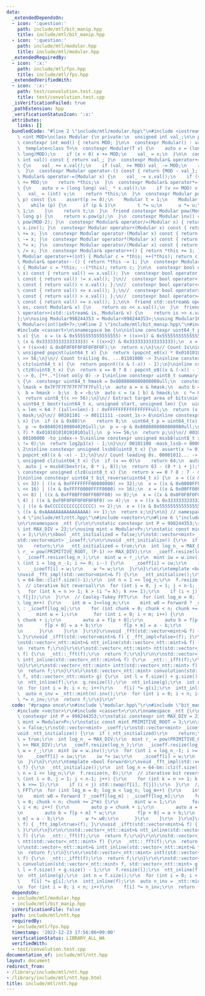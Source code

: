 ```yaml
---
data:
  _extendedDependsOn:
  - icon: ':question:'
    path: include/mtl/bit_manip.hpp
    title: include/mtl/bit_manip.hpp
  - icon: ':question:'
    path: include/mtl/modular.hpp
    title: include/mtl/modular.hpp
  _extendedRequiredBy:
  - icon: ':x:'
    path: include/mtl/fps.hpp
    title: include/mtl/fps.hpp
  _extendedVerifiedWith:
  - icon: ':x:'
    path: test/convolution.test.cpp
    title: test/convolution.test.cpp
  _isVerificationFailed: true
  _pathExtension: hpp
  _verificationStatusIcon: ':x:'
  attributes:
    links: []
  bundledCode: "#line 2 \"include/mtl/modular.hpp\"\n#include <iostream>\n\ntemplate\
    \ <int MOD>\nclass Modular {\n private:\n  unsigned int val_;\n\n public:\n  static\
    \ constexpr int mod() { return MOD; }\n\n  constexpr Modular() : val_(0) {}\n\
    \  template<class T>\n  constexpr Modular(T v) {\n    auto x = (long long)(v%(long\
    \ long)MOD);\n    if (x < 0) x += MOD;\n    val_ = x;\n  }\n\n  constexpr unsigned\
    \ int val() const { return val_; }\n  constexpr Modular& operator+=(Modular x)\
    \ {\n    val_ += x.val();\n    if (val_ >= MOD) val_ -= MOD;\n    return *this;\n\
    \  }\n  constexpr Modular operator-() const { return {MOD - val_}; }\n  constexpr\
    \ Modular& operator-=(Modular x) {\n    val_ -= x.val();\n    if (val_ < 0) val_\
    \ += MOD;\n    return *this;\n  }\n  constexpr Modular& operator*=(Modular x)\
    \ {\n    auto v = (long long) val_ * x.val();\n    if (v >= MOD) v %= MOD;\n \
    \   val_ = (int) v;\n    return *this;\n  }\n  constexpr Modular pow(long long\
    \ p) const {\n    assert(p >= 0);\n    Modular t = 1;\n    Modular u = *this;\n\
    \    while (p) {\n      if (p & 1)\n        t *= u;\n      u *= u;\n      p >>=\
    \ 1;\n    }\n    return t;\n  }\n  friend constexpr Modular pow(Modular x, long\
    \ long p) {\n    return x.pow(p);\n  }\n  constexpr Modular inv() const { return\
    \ pow(MOD-2); }\n  constexpr Modular& operator/=(Modular x) { return *this *=\
    \ x.inv(); }\n  constexpr Modular operator+(Modular x) const { return Modular(*this)\
    \ += x; }\n  constexpr Modular operator-(Modular x) const { return Modular(*this)\
    \ -= x; }\n  constexpr Modular operator*(Modular x) const { return Modular(*this)\
    \ *= x; }\n  constexpr Modular operator/(Modular x) const { return Modular(*this)\
    \ /= x; }\n  constexpr Modular& operator++() { return *this += 1; }\n  constexpr\
    \ Modular operator++(int) { Modular c = *this; ++(*this); return c; }\n  constexpr\
    \ Modular& operator--() { return *this -= 1; }\n  constexpr Modular operator--(int)\
    \ { Modular c = *this; --(*this); return c; }\n\n  constexpr bool operator==(Modular\
    \ x) const { return val() == x.val(); }\n  constexpr bool operator!=(Modular x)\
    \ const { return val() != x.val(); }\n//  constexpr bool operator<(Modular x)\
    \ const { return val() < x.val(); };\n//  constexpr bool operator<=(Modular x)\
    \ const { return val() <= x.val(); };\n//  constexpr bool operator>(Modular x)\
    \ const { return val() > x.val(); };\n//  constexpr bool operator>=(Modular x)\
    \ const { return val() >= x.val(); };\n\n  friend std::ostream& operator<<(std::ostream&\
    \ os, const Modular& x) {\n    return os << x.val();\n  }\n  friend std::istream&\
    \ operator>>(std::istream& is, Modular& x) {\n    return is >> x.val_;\n  }\n\n\
    };\n\nusing Modular998244353 = Modular<998244353>;\nusing Modular1000000007 =\
    \ Modular<(int)1e9+7>;\n#line 2 \"include/mtl/bit_manip.hpp\"\n#include <cstdint>\n\
    #include <cassert>\n\nnamespace bm {\n\ninline constexpr uint64_t popcnt_e8(uint64_t\
    \ x) {\n  x = (x & 0x5555555555555555) + ((x>>1) & 0x5555555555555555);\n  x =\
    \ (x & 0x3333333333333333) + ((x>>2) & 0x3333333333333333);\n  x = (x & 0x0F0F0F0F0F0F0F0F)\
    \ + ((x>>4) & 0x0F0F0F0F0F0F0F0F);\n  return x;\n}\n// Count 1s\ninline constexpr\
    \ unsigned popcnt(uint64_t x) {\n  return (popcnt_e8(x) * 0x0101010101010101)\
    \ >> 56;\n}\n// Count trailing 0s. ...01101000 -> 3\ninline constexpr unsigned\
    \ ctz(uint64_t x) {\n  return popcnt((x & (-x)) - 1);\n}\ninline constexpr unsigned\
    \ ctz8(uint8_t x) {\n  return x == 0 ? 8 : popcnt_e8((x & (-x)) - 1);\n}\n// [00..0](8bit)\
    \ -> 0, [**..*](not only 0) -> 1\ninline constexpr uint8_t summary(uint64_t x)\
    \ {\n  constexpr uint64_t hmask = 0x8080808080808080ull;\n  constexpr uint64_t\
    \ lmask = 0x7F7F7F7F7F7F7F7Full;\n  auto a = x & hmask;\n  auto b = x & lmask;\n\
    \  b = hmask - b;\n  b = ~b;\n  auto c = (a | b) & hmask;\n  c *= 0x0002040810204081ull;\n\
    \  return uint8_t(c >> 56);\n}\n// Extract target area of bits\ninline constexpr\
    \ uint64_t bextr(uint64_t x, unsigned start, unsigned len) {\n  uint64_t mask\
    \ = len < 64 ? (1ull<<len)-1 : 0xFFFFFFFFFFFFFFFFull;\n  return (x >> start) &\
    \ mask;\n}\n// 00101101 -> 00111111 -count_1s-> 6\ninline constexpr unsigned log2p1(uint8_t\
    \ x) {\n  if (x & 0x80)\n    return 8;\n  uint64_t p = uint64_t(x) * 0x0101010101010101ull;\n\
    \  p -= 0x8040201008040201ull;\n  p = ~p & 0x8080808080808080ull;\n  p = (p >>\
    \ 7) * 0x0101010101010101ull;\n  p >>= 56;\n  return p;\n}\n// 00101100 -mask_mssb->\
    \ 00100000 -to_index-> 5\ninline constexpr unsigned mssb8(uint8_t x) {\n  assert(x\
    \ != 0);\n  return log2p1(x) - 1;\n}\n// 00101100 -mask_lssb-> 00000100 -to_index->\
    \ 2\ninline constexpr unsigned lssb8(uint8_t x) {\n  assert(x != 0);\n  return\
    \ popcnt_e8((x & -x) - 1);\n}\n// Count leading 0s. 00001011... -> 4\ninline constexpr\
    \ unsigned clz(uint64_t x) {\n  if (x == 0)\n    return 64;\n  auto i = mssb8(summary(x));\n\
    \  auto j = mssb8(bextr(x, 8 * i, 8));\n  return 63 - (8 * i + j);\n}\ninline\
    \ constexpr unsigned clz8(uint8_t x) {\n  return x == 0 ? 8 : 7 - mssb8(x);\n\
    }\ninline constexpr uint64_t bit_reverse(uint64_t x) {\n  x = ((x & 0x00000000FFFFFFFF)\
    \ << 32) | ((x & 0xFFFFFFFF00000000) >> 32);\n  x = ((x & 0x0000FFFF0000FFFF)\
    \ << 16) | ((x & 0xFFFF0000FFFF0000) >> 16);\n  x = ((x & 0x00FF00FF00FF00FF)\
    \ << 8) | ((x & 0xFF00FF00FF00FF00) >> 8);\n  x = ((x & 0x0F0F0F0F0F0F0F0F) <<\
    \ 4) | ((x & 0xF0F0F0F0F0F0F0F0) >> 4);\n  x = ((x & 0x3333333333333333) << 2)\
    \ | ((x & 0xCCCCCCCCCCCCCCCC) >> 2);\n  x = ((x & 0x5555555555555555) << 1) |\
    \ ((x & 0xAAAAAAAAAAAAAAAA) >> 1);\n  return x;\n}\n\n} // namespace bm\n#line\
    \ 4 \"include/mtl/ntt.hpp\"\n#include <vector>\r\n#line 6 \"include/mtl/ntt.hpp\"\
    \n\r\nnamespace _ntt {\r\n\r\nstatic constexpr int P = 998244353;\r\nstatic constexpr\
    \ int MAX_DIV = 23;\r\nusing mint = Modular<P>;\r\nstatic const mint PRIMITIVE_ROOT\
    \ = 3;\r\n\r\nbool _ntt_initialized = false;\r\nstd::vector<mint> _coeff;\r\n\
    std::vector<mint> _icoeff;\r\n\r\nvoid _ntt_initialize() {\r\n  if (_ntt_initialized)\r\
    \n    return;\r\n  _ntt_initialized = true;\r\n  int log_n_ = MAX_DIV;\r\n  mint\
    \ r_ = pow(PRIMITIVE_ROOT, (P-1) >> MAX_DIV);\r\n  _coeff.resize(log_n_);\r\n\
    \  _icoeff.resize(log_n_);\r\n  mint w = r_;\r\n  mint iw = w.inv();\r\n  for\
    \ (int i = log_n_-1; i >= 0; i--) {\r\n    _coeff[i] = iw;\r\n    iw *= iw;\r\n\
    \    _icoeff[i] = w;\r\n    w *= w;\r\n  }\r\n}\r\n\r\ntemplate <bool Forward>\r\
    \nvoid _fft_impl(std::vector<mint>& f) {\r\n  _ntt_initialize();\r\n  int log_n\
    \ = 64-bm::clz(f.size()-1);\r\n  int n = 1 << log_n;\r\n  f.resize(n, 0);\r\n\
    \  // iterative bit reversal\r\n  for (int i = 0, j = 1; j < n-1; j++) {\r\n \
    \   for (int k = n >> 1; k > (i ^= k); k >>= 1);\r\n    if (i < j) std::swap(f[i],\
    \ f[j]);\r\n  }\r\n  // Cooley-Tukey FFT\r\n  for (int log_m = 0; log_m < log_n;\
    \ log_m++) {\r\n    int m = 1<<log_m;\r\n    mint w0 = Forward ? _coeff[log_m]\
    \ : _icoeff[log_m];\r\n    for (int chunk = 0; chunk < n; chunk += 2*m) {\r\n\
    \      mint w = 1;\r\n      for (int i = 0; i < m; i++) {\r\n        auto p =\
    \ chunk + i;\r\n        auto a = f[p + 0];\r\n        auto b = f[p + m] * w;\r\
    \n        f[p + 0] = a + b;\r\n        f[p + m] = a - b;\r\n        w *= w0;\r\
    \n      }\r\n    }\r\n  }\r\n}\r\nvoid _fft(std::vector<mint>& f) { _fft_impl<true>(f);\
    \ }\r\nvoid _ifft(std::vector<mint>& f) { _fft_impl<false>(f); }\r\n\r\n}\r\n\r\
    \nstd::vector<_ntt::mint>& ntt_inline(std::vector<_ntt::mint>& f) {\r\n  _ntt::_fft(f);\r\
    \n  return f;\r\n}\r\n\r\nstd::vector<_ntt::mint> ntt(std::vector<_ntt::mint>\
    \ f) {\r\n  _ntt::_fft(f);\r\n  return f;\r\n}\r\n\r\nstd::vector<_ntt::mint>&\
    \ intt_inline(std::vector<_ntt::mint>& f) {\r\n  _ntt::_ifft(f);\r\n  return f;\r\
    \n}\r\n\r\nstd::vector<_ntt::mint> intt(std::vector<_ntt::mint> f) {\r\n  _ntt::_ifft(f);\r\
    \n  return f;\r\n}\r\n\r\nstd::vector<_ntt::mint> convolution(std::vector<_ntt::mint>\
    \ f, std::vector<_ntt::mint> g) {\r\n  int l = f.size() + g.size() - 1;\r\n  f.resize(l);\r\
    \n  ntt_inline(f);\r\n  g.resize(l);\r\n  ntt_inline(g);\r\n  int n = f.size();\r\
    \n  for (int i = 0; i < n; i++)\r\n    f[i] *= g[i];\r\n  intt_inline(f);\r\n\
    \  auto n_inv = _ntt::mint(n).inv();\r\n  for (int i = 0; i < n; i++)\r\n    f[i]\
    \ *= n_inv;\r\n  return f;\r\n}\r\n"
  code: "#pragma once\r\n#include \"modular.hpp\"\r\n#include \"bit_manip.hpp\"\r\n\
    #include <vector>\r\n#include <cassert>\r\n\r\nnamespace _ntt {\r\n\r\nstatic\
    \ constexpr int P = 998244353;\r\nstatic constexpr int MAX_DIV = 23;\r\nusing\
    \ mint = Modular<P>;\r\nstatic const mint PRIMITIVE_ROOT = 3;\r\n\r\nbool _ntt_initialized\
    \ = false;\r\nstd::vector<mint> _coeff;\r\nstd::vector<mint> _icoeff;\r\n\r\n\
    void _ntt_initialize() {\r\n  if (_ntt_initialized)\r\n    return;\r\n  _ntt_initialized\
    \ = true;\r\n  int log_n_ = MAX_DIV;\r\n  mint r_ = pow(PRIMITIVE_ROOT, (P-1)\
    \ >> MAX_DIV);\r\n  _coeff.resize(log_n_);\r\n  _icoeff.resize(log_n_);\r\n  mint\
    \ w = r_;\r\n  mint iw = w.inv();\r\n  for (int i = log_n_-1; i >= 0; i--) {\r\
    \n    _coeff[i] = iw;\r\n    iw *= iw;\r\n    _icoeff[i] = w;\r\n    w *= w;\r\
    \n  }\r\n}\r\n\r\ntemplate <bool Forward>\r\nvoid _fft_impl(std::vector<mint>&\
    \ f) {\r\n  _ntt_initialize();\r\n  int log_n = 64-bm::clz(f.size()-1);\r\n  int\
    \ n = 1 << log_n;\r\n  f.resize(n, 0);\r\n  // iterative bit reversal\r\n  for\
    \ (int i = 0, j = 1; j < n-1; j++) {\r\n    for (int k = n >> 1; k > (i ^= k);\
    \ k >>= 1);\r\n    if (i < j) std::swap(f[i], f[j]);\r\n  }\r\n  // Cooley-Tukey\
    \ FFT\r\n  for (int log_m = 0; log_m < log_n; log_m++) {\r\n    int m = 1<<log_m;\r\
    \n    mint w0 = Forward ? _coeff[log_m] : _icoeff[log_m];\r\n    for (int chunk\
    \ = 0; chunk < n; chunk += 2*m) {\r\n      mint w = 1;\r\n      for (int i = 0;\
    \ i < m; i++) {\r\n        auto p = chunk + i;\r\n        auto a = f[p + 0];\r\
    \n        auto b = f[p + m] * w;\r\n        f[p + 0] = a + b;\r\n        f[p +\
    \ m] = a - b;\r\n        w *= w0;\r\n      }\r\n    }\r\n  }\r\n}\r\nvoid _fft(std::vector<mint>&\
    \ f) { _fft_impl<true>(f); }\r\nvoid _ifft(std::vector<mint>& f) { _fft_impl<false>(f);\
    \ }\r\n\r\n}\r\n\r\nstd::vector<_ntt::mint>& ntt_inline(std::vector<_ntt::mint>&\
    \ f) {\r\n  _ntt::_fft(f);\r\n  return f;\r\n}\r\n\r\nstd::vector<_ntt::mint>\
    \ ntt(std::vector<_ntt::mint> f) {\r\n  _ntt::_fft(f);\r\n  return f;\r\n}\r\n\
    \r\nstd::vector<_ntt::mint>& intt_inline(std::vector<_ntt::mint>& f) {\r\n  _ntt::_ifft(f);\r\
    \n  return f;\r\n}\r\n\r\nstd::vector<_ntt::mint> intt(std::vector<_ntt::mint>\
    \ f) {\r\n  _ntt::_ifft(f);\r\n  return f;\r\n}\r\n\r\nstd::vector<_ntt::mint>\
    \ convolution(std::vector<_ntt::mint> f, std::vector<_ntt::mint> g) {\r\n  int\
    \ l = f.size() + g.size() - 1;\r\n  f.resize(l);\r\n  ntt_inline(f);\r\n  g.resize(l);\r\
    \n  ntt_inline(g);\r\n  int n = f.size();\r\n  for (int i = 0; i < n; i++)\r\n\
    \    f[i] *= g[i];\r\n  intt_inline(f);\r\n  auto n_inv = _ntt::mint(n).inv();\r\
    \n  for (int i = 0; i < n; i++)\r\n    f[i] *= n_inv;\r\n  return f;\r\n}\r\n"
  dependsOn:
  - include/mtl/modular.hpp
  - include/mtl/bit_manip.hpp
  isVerificationFile: false
  path: include/mtl/ntt.hpp
  requiredBy:
  - include/mtl/fps.hpp
  timestamp: '2022-12-23 17:56:06+09:00'
  verificationStatus: LIBRARY_ALL_WA
  verifiedWith:
  - test/convolution.test.cpp
documentation_of: include/mtl/ntt.hpp
layout: document
redirect_from:
- /library/include/mtl/ntt.hpp
- /library/include/mtl/ntt.hpp.html
title: include/mtl/ntt.hpp
---
```

